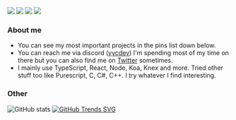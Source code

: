 
[![](https://img.shields.io/github/followers/vycdev?label=Follow%20me&style=social)](https://github.com/login?return_to=https%3A%2F%2Fgithub.com%2Fvycdev) [![](https://img.shields.io/twitch/status/vycdev?style=social)](https://www.twitch.tv/vycdev) [![](https://img.shields.io/twitter/follow/vycdev?style=social)](https://twitter.com/vycdev)
![](https://komarev.com/ghpvc/?username=vycdev&style=flat&color=blue&label=Visits)
### About me
- You can see my most important projects in the pins list down below. 
- You can reach me via discord ([vycdev](https://discordapp.com/users/270972671490129921)) I'm spending most of my time on there but you can also find me on [Twitter](https://twitter.com/vycdev) sometimes.
- I mainly use TypeScript, React, Node, Koa, Knex and more. Tried other stuff too like Purescript, C, C#, C++. I try whatever I find interesting.

### Other
![GitHub stats](https://github-readme-stats.vercel.app/api?username=vycdev&show_icons=true&theme=dark&line_height=40&custom_title=General+Stats&include_all_commits=true&count_private=true&hide_rank=false&disable_animations=true)
[![GitHub Trends SVG](https://api.githubtrends.io/user/svg/vycdev/langs?time_range=one_year&use_percent=True&include_private=True&theme=dark)](https://githubtrends.io)
<!-- [![GitHub Trends SVG](https://api.githubtrends.io/user/svg/vycdev/repos?time_range=one_year&include_private=True&theme=dark)](https://githubtrends.io) -->
